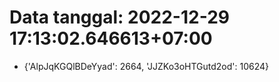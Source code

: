 # Data tanggal: 2022-12-29 17:13:02.646613+07:00

* {'AlpJqKGQlBDeYyad': 2664, 'JJZKo3oHTGutd2od': 10624}

